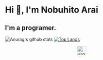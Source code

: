 # Hi 👋, I'm Nobuhito Arai
## I'm a programer.

![Anurag's github stats](https://github-readme-stats.vercel.app/api?username=n06ar&show_icons=true&count_private=true)
[![Top Langs](https://github-readme-stats.vercel.app/api/top-langs/?username=n06ar)](https://github.com/anuraghazra/github-readme-stats)

<p align="center"> 
<a href="https://twitter.com/@n06ar" target="blank"><img align="center" src="https://cdn.jsdelivr.net/npm/simple-icons@3.0.1/icons/twitter.svg" alt="@n06ar" height="30" width="30" /></a>
</p>
